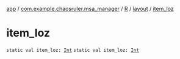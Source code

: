 [app](../../../index.md) / [com.example.chaosruler.msa_manager](../../index.md) / [R](../index.md) / [layout](index.md) / [item_loz](.)

# item_loz

`static val item_loz: `[`Int`](https://kotlinlang.org/api/latest/jvm/stdlib/kotlin/-int/index.html)
`static val item_loz: `[`Int`](https://kotlinlang.org/api/latest/jvm/stdlib/kotlin/-int/index.html)